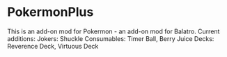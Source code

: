 # PokermonPlus
This is an add-on mod for Pokermon - an add-on mod for Balatro.
Current additions:
  Jokers: Shuckle
  Consumables: Timer Ball, Berry Juice
  Decks: Reverence Deck, Virtuous Deck
